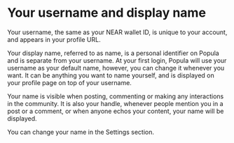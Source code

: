 # Your username and display name

Your username, the same as your NEAR wallet ID, is unique to your account, and appears in your profile URL.

Your display name, referred to as name, is a personal identifier on Popula and is separate from your username. At your first login, Popula will use your username as your default name, however, you can change it whenever you want. It can be anything you want to name yourself, and is displayed on your profile page on top of your username.

Your name is visible when posting, commenting or making any interactions in the community. It is also your handle, whenever people mention you in a post or a comment, or when anyone echos your content, your name will be displayed.

You can change your name in the Settings section.
